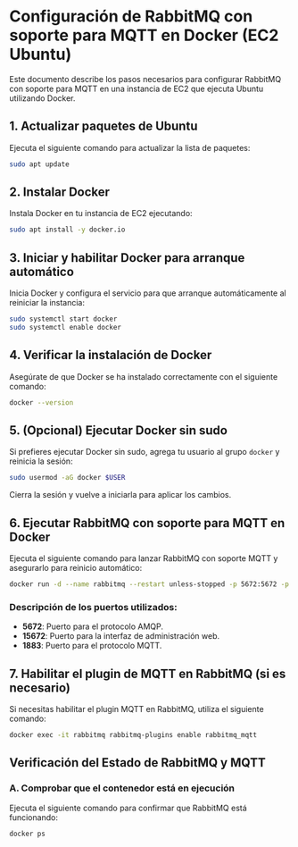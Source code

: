 # Configuración de RabbitMQ con soporte para MQTT en Docker (EC2 Ubuntu)

Este documento describe los pasos necesarios para configurar RabbitMQ con soporte para MQTT en una instancia de EC2 que ejecuta Ubuntu utilizando Docker.

## 1. Actualizar paquetes de Ubuntu

Ejecuta el siguiente comando para actualizar la lista de paquetes:

```bash
sudo apt update
```

## 2. Instalar Docker

Instala Docker en tu instancia de EC2 ejecutando:

```bash
sudo apt install -y docker.io
```

## 3. Iniciar y habilitar Docker para arranque automático

Inicia Docker y configura el servicio para que arranque automáticamente al reiniciar la instancia:

```bash
sudo systemctl start docker
sudo systemctl enable docker
```

## 4. Verificar la instalación de Docker

Asegúrate de que Docker se ha instalado correctamente con el siguiente comando:

```bash
docker --version
```

## 5. (Opcional) Ejecutar Docker sin sudo

Si prefieres ejecutar Docker sin sudo, agrega tu usuario al grupo `docker` y reinicia la sesión:

```bash
sudo usermod -aG docker $USER
```

Cierra la sesión y vuelve a iniciarla para aplicar los cambios.

## 6. Ejecutar RabbitMQ con soporte para MQTT en Docker

Ejecuta el siguiente comando para lanzar RabbitMQ con soporte MQTT y asegurarlo para reinicio automático:

```bash
docker run -d --name rabbitmq --restart unless-stopped -p 5672:5672 -p 15672:15672 -p 1883:1883 rabbitmq:4.0-management
```

### Descripción de los puertos utilizados:

- **5672**: Puerto para el protocolo AMQP.
- **15672**: Puerto para la interfaz de administración web.
- **1883**: Puerto para el protocolo MQTT.

## 7. Habilitar el plugin de MQTT en RabbitMQ (si es necesario)

Si necesitas habilitar el plugin MQTT en RabbitMQ, utiliza el siguiente comando:

```bash
docker exec -it rabbitmq rabbitmq-plugins enable rabbitmq_mqtt
```

## Verificación del Estado de RabbitMQ y MQTT

### A. Comprobar que el contenedor está en ejecución

Ejecuta el siguiente comando para confirmar que RabbitMQ está funcionando:

```bash
docker ps
```
